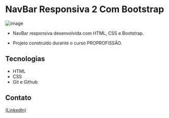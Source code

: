 # NavBar Responsiva 2 Com Bootstrap

![image](https://github.com/JoaoEduSB/NavBarResponsiva_2_Com_Bootstrap-/assets/146045770/ddcd2a2a-f625-41d4-8fb4-eaaeae6c9210)

- NavBar responsiva desenvolvida com HTML, CSS e Bootstrap.

- Projeto construído durante o curso PROPROFISSÃO.

## Tecnologias

- HTML
- CSS
- Git e Github

## Contato
[(LinkedIn)](https://www.linkedin.com/in/joaoedusb/)
